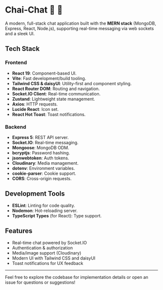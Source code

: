 # Chai-Chat 🍵 💬

A modern, full-stack chat application built with the **MERN stack** (MongoDB, Express, React, Node.js), supporting real-time messaging via web sockets and a sleek UI.

## Tech Stack

### Frontend

- **React 19**: Component-based UI.
- **Vite**: Fast development/build tooling.
- **Tailwind CSS & daisyUI**: Utility-first and component styling.
- **React Router DOM**: Routing and navigation.
- **Socket.IO Client**: Real-time communication.
- **Zustand**: Lightweight state management.
- **Axios**: HTTP requests.
- **Lucide React**: Icon set.
- **React Hot Toast**: Toast notifications.

### Backend

- **Express 5**: REST API server.
- **Socket.IO**: Real-time messaging.
- **Mongoose**: MongoDB ODM.
- **bcryptjs**: Password hashing.
- **jsonwebtoken**: Auth tokens.
- **Cloudinary**: Media management.
- **dotenv**: Environment variables.
- **cookie-parser**: Cookie support.
- **CORS**: Cross-origin requests.

## Development Tools

- **ESLint**: Linting for code quality.
- **Nodemon**: Hot-reloading server.
- **TypeScript Types** (for React): Type support.

## Features

- Real-time chat powered by Socket.IO
- Authentication & authorization
- Media/image support (Cloudinary)
- Modern UI with Tailwind CSS and daisyUI
- Toast notifications for UX feedback

---

Feel free to explore the codebase for implementation details or open an issue for questions or suggestions!
